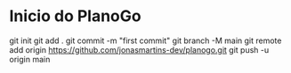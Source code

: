 # Inicio do PlanoGo

git init
git add .
git commit -m "first commit"
git branch -M main
git remote add origin https://github.com/jonasmartins-dev/planogo.git
git push -u origin main